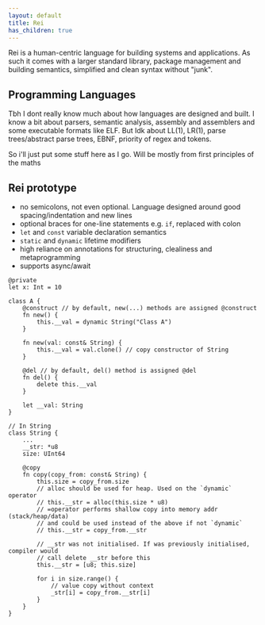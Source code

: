 ```yaml
---
layout: default
title: Rei
has_children: true
---
```


Rei is a human-centric language for building systems and applications. As such it comes with a larger standard library, package management and building semantics, simplified and clean syntax without "junk".

## Programming Languages

Tbh I dont really know much about how languages are designed and built. I know a bit about parsers, semantic analysis, assembly and assemblers and some executable formats like ELF. But Idk about LL(1), LR(1), parse trees/abstract parse trees, EBNF, priority of regex and tokens.

So i'll just put some stuff here as I go. Will be mostly from first principles of the maths

## Rei prototype

- no semicolons, not even optional. Language designed around good spacing/indentation and new lines
- optional braces for one-line statements e.g. `if`, replaced with colon
- `let` and `const` variable declaration semantics
- `static` and `dynamic` lifetime modifiers
- high reliance on annotations for structuring, clealiness and metaprogramming
- supports async/await

```
@private
let x: Int = 10

class A {
    @construct // by default, new(...) methods are assigned @construct
    fn new() {
        this.__val = dynamic String("Class A")
    }

    fn new(val: const& String) {
        this.__val = val.clone() // copy constructor of String
    }

    @del // by default, del() method is assigned @del
    fn del() {
        delete this.__val
    }

    let __val: String
}

// In String
class String {
    ...
    __str: *u8
    size: UInt64

    @copy
    fn copy(copy_from: const& String) {
        this.size = copy_from.size
        // alloc should be used for heap. Used on the `dynamic` operator
        // this.__str = alloc(this.size * u8)
        // =operator performs shallow copy into memory addr (stack/heap/data)
        // and could be used instead of the above if not `dynamic`
        // this.__str = copy_from.__str

        // __str was not initialised. If was previously initialised, compiler would
        // call delete __str before this
        this.__str = [u8; this.size]

        for i in size.range() {
            // value copy without context
            _str[i] = copy_from.__str[i]
        }
    }
}
```

